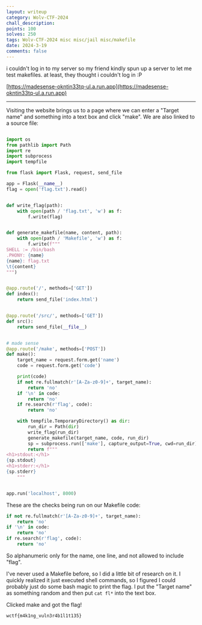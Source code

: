 ```yaml
---
layout: writeup
category: Wolv-CTF-2024
chall_description:
points: 100
solves: 250
tags: Wolv-CTF-2024 misc misc/jail misc/makefile
date: 2024-3-19
comments: false
---
```


i couldn't log in to my server so my friend kindly spun up a server to let me test makefiles. at least, they thought i couldn't log in :P  

[https://madesense-okntin33tq-ul.a.run.app](https://madesense-okntin33tq-ul.a.run.app)  

---

Visiting the website brings us to a page where we can enter a "Target name" and something into a text box and click "make". We are also linked to a source file:  

```py

import os
from pathlib import Path
import re
import subprocess
import tempfile

from flask import Flask, request, send_file

app = Flask(__name__)
flag = open('flag.txt').read()


def write_flag(path):
    with open(path / 'flag.txt', 'w') as f:
        f.write(flag)


def generate_makefile(name, content, path):
    with open(path / 'Makefile', 'w') as f:
        f.write(f"""
SHELL := /bin/bash
.PHONY: {name}
{name}: flag.txt
\t{content}
""")


@app.route('/', methods=['GET'])
def index():
    return send_file('index.html')


@app.route('/src/', methods=['GET'])
def src():
    return send_file(__file__)


# made sense
@app.route('/make', methods=['POST'])
def make():
    target_name = request.form.get('name')
    code = request.form.get('code')

    print(code)
    if not re.fullmatch(r'[A-Za-z0-9]+', target_name):
        return 'no'
    if '\n' in code:
        return 'no'
    if re.search(r'flag', code):
        return 'no'

    with tempfile.TemporaryDirectory() as dir:
        run_dir = Path(dir)
        write_flag(run_dir)
        generate_makefile(target_name, code, run_dir)
        sp = subprocess.run(['make'], capture_output=True, cwd=run_dir)
        return f"""
<h1>stdout:</h1>
{sp.stdout}
<h1>stderr:</h1>
{sp.stderr}
    """


app.run('localhost', 8000)
```

These are the checks being run on our Makefile code:  

```py
if not re.fullmatch(r'[A-Za-z0-9]+', target_name):
    return 'no'
if '\n' in code:
    return 'no'
if re.search(r'flag', code):
    return 'no'
```

So alphanumeric only for the name, one line, and not allowed to include "flag".  

I've never used a Makefile before, so I did a little bit of research on it. I quickly realized it just executed shell commands, so I figured I could probably just do some bash magic to print the flag. I put the "Target name" as something random and then put `cat fl*` into the text box.  

Clicked make and got the flag!  

    wctf{m4k1ng_vuln3r4b1l1t135}